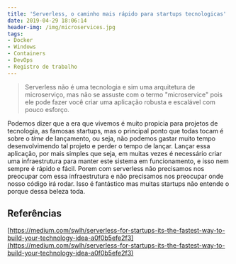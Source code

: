 ```yaml
---
title: 'Serverless, o caminho mais rápido para startups tecnologicas'
date: 2019-04-29 18:06:14
header-img: /img/microservices.jpg
tags:
- Docker
- Windows
- Containers
- DevOps
- Registro de trabalho
---
```


> Serverless não é uma tecnologia e sim uma arquitetura de microserviço, mas não se assuste com o termo "microservice" pois ele pode fazer você criar uma aplicação robusta e escalável com pouco esforço.

Podemos dizer que a era que vivemos é muito propicia para projetos de tecnologia, as famosas startups, mas o principal ponto que todas tocam é sobre o *time* de lançamento, ou seja, não podemos gastar muito tempo desenvolvimendo tal projeto e perder o tempo de lançar. Lançar essa aplicação, por mais simples que seja, em muitas vezes é necessário criar uma infraestrutura para manter este sistema em funcionamento, e isso nem sempre é rápido e fácil. Porem com serverless não precisamos nos preocupar com essa infraestrutura e não precisamos nos preocupar onde nosso código irá rodar. Isso é fantástico mas muitas startups não entende o porque dessa beleza toda.



## Referências
[https://medium.com/swlh/serverless-for-startups-its-the-fastest-way-to-build-your-technology-idea-a0f0b5efe2f3](https://medium.com/swlh/serverless-for-startups-its-the-fastest-way-to-build-your-technology-idea-a0f0b5efe2f3)